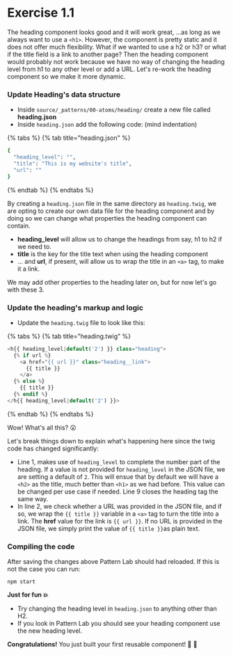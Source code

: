 # Exercise 1.1

The heading component looks good and it will work great, ...as long as we always want to use a `<h1>`. However, the component is pretty static and it does not offer much flexibility. What if we wanted to use a h2 or h3? or what if the title field is a link to another page? Then the heading component would probably not work because we have no way of changing the heading level from h1 to any other level or add a URL. Let's re-work the heading component so we make it more dynamic.

### Update Heading's data structure

* Inside `source/_patterns/00-atoms/heading/` create a new file called **heading.json**
* Inside `heading.json` add the following code: \(mind indentation\)

{% tabs %}
{% tab title="heading.json" %}
```bash
{
  "heading_level": "",
  "title": "This is my website's title",
  "url": ""
}
```
{% endtab %}
{% endtabs %}

By creating a `heading.json` file in the same directory as `heading.twig`, we are opting to create our own data file for the heading component and by doing so we can change what properties the heading component can contain.

* **heading\_level** will allow us to change the headings from say, h1 to h2 if we need to.
* **title** is the key for the title text when using the heading component
* ... and **url**, if present, will allow us to wrap the title in an `<a>` tag, to make it a link.

We may add other properties to the heading later on, but for now let's go with these 3.

### Update the heading's markup and logic

* Update the `heading.twig` file to look like this:

{% tabs %}
{% tab title="heading.twig" %}
```php
<h{{ heading_level|default('2') }} class="heading">
  {% if url %}
    <a href="{{ url }}" class="heading__link">
      {{ title }}
    </a>
  {% else %}
    {{ title }}
  {% endif %}
</h{{ heading_level|default('2') }}>
```
{% endtab %}
{% endtabs %}

Wow! What's all this? 😮

Let's break things down to explain what's happening here since the twig code has changed significantly:

* Line 1, makes use of `heading_level` to complete the number part of the heading.  If a value is not provided for `heading_level` in the JSON file, we are setting a default of `2`.  This will ensue that by default we will have a `<h2>` as the title, much better than `<h1>` as we had before.  This value can be changed per use case if needed.  Line 9 closes the heading tag the same way.
* In line 2, we check whether a URL was provided in the JSON file, and if so, we wrap the `{{ title }}` variable in a `<a>` tag to turn the title into a link.  The **href** value for the link is `{{ url }}`.  If no URL is provided in the JSON file, we simply print the value of `{{ title }}`as plain text.

### Compiling the code

After saving the changes above Pattern Lab should had reloaded.  If this is not the case you can run:

```text
npm start
```

**Just for fun 💥**

* Try changing the heading level in `heading.json` to anything other than H2.
* If you look in Pattern Lab you should see your heading component use the new heading level.

**Congratulations!** You just built your first reusable component! 🙌 🎉

